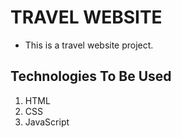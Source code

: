# TRAVEL WEBSITE

- This is a travel website project. 

## Technologies To Be Used 

1. HTML 
1. CSS
1. JavaScript